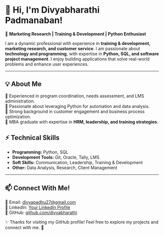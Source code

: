 # 👋 Hi, I'm Divyabharathi Padmanaban!  

🌟 **Marketing Research | Training & Development | Python Enthusiast**  

I am a dynamic professional with experience in **training & development, marketing research, and customer service**. I am passionate about **technology and programming**, with expertise in **Python, SQL, and software project management**. I enjoy building applications that solve real-world problems and enhance user experiences.

---

## 💡 **About Me**  
🔹 Experienced in program coordination, needs assessment, and LMS administration.  
🔹 Passionate about leveraging Python for automation and data analysis.  
🔹 Strong background in customer engagement and business process optimization.  
🔹 MBA graduate with expertise in **HRM, leadership, and training strategies**.  
## ⚡ **Technical Skills**  
- **Programming:** Python, SQL  
- **Development Tools:** Git, Oracle, Tally, LMS  
- **Soft Skills:** Communication, Leadership, Training & Development  
- **Other:** Data Analysis, Research, Client Management  

---

## 📫 **Connect With Me!**  
📧 Email: [divyapadhu27@gmail.com](mailto:divyapadhu27@gmail.com)  
🔗 LinkedIn: [Your LinkedIn Profile](https://linkedin.com/in/yourprofile)  
💼 GitHub: [github.com/divyabharathi](https://github.com/divyabharathi)  

✨ Thanks for visiting my GitHub profile! Feel free to explore my projects and connect with me. 🚀  
